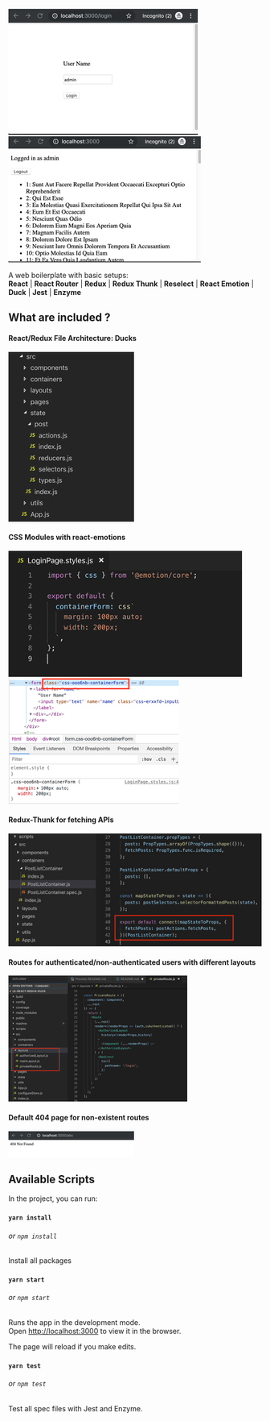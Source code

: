 ![Page 1](https://raw.githubusercontent.com/nlt2390/le-react-redux-duck/master/readme/page1.jpg)
![Page 2](https://raw.githubusercontent.com/nlt2390/le-react-redux-duck/master/readme/page2.jpg)

A web boilerplate with basic setups:<br>
**React** | **React Router** | **Redux** | **Redux Thunk** | **Reselect** | **React Emotion** | **Duck** | **Jest** | **Enzyme**

## What are included ?
#### React/Redux File Architecture: Ducks
![File Structure](https://raw.githubusercontent.com/nlt2390/le-react-redux-duck/master/readme/file_structure.jpg)

#### CSS Modules with react-emotions
![CSS Modules](https://raw.githubusercontent.com/nlt2390/le-react-redux-duck/master/readme/styles.jpg)
![CSS Modules 2](https://raw.githubusercontent.com/nlt2390/le-react-redux-duck/master/readme/styles2.jpg)

#### Redux-Thunk for fetching APIs
![Redux Thunk](https://raw.githubusercontent.com/nlt2390/le-react-redux-duck/master/readme/thunk.jpg)

#### Routes for authenticated/non-authenticated users with different layouts
![Routes](https://raw.githubusercontent.com/nlt2390/le-react-redux-duck/master/readme/layouts.jpg)

#### Default 404 page for non-existent routes
![404](https://raw.githubusercontent.com/nlt2390/le-react-redux-duck/master/readme/404.jpg)

## Available Scripts

In the project, you can run:

#### `yarn install` 
###### or `npm install`

Install all packages<br>

#### `yarn start`
###### or `npm start`

Runs the app in the development mode.<br>
Open [http://localhost:3000](http://localhost:3000) to view it in the browser.

The page will reload if you make edits.<br>

#### `yarn test`
###### or `npm test`
Test all spec files with Jest and Enzyme.